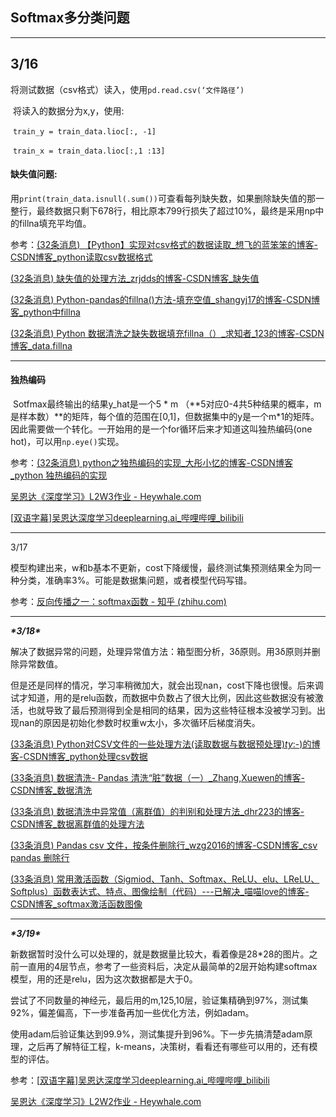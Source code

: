 ## **Softmax多分类问题**

---

## **3/16**

​	将测试数据（csv格式）读入，使用`pd.read.csv(‘文件路径’)`

​	将读入的数据分为x,y，使用:

​		`train_y = train_data.lioc[:, -1]`

​		`train_x = train_data.lioc[:,1 :13]`

#### 缺失值问题:

​	用`print(train_data.isnull(.sum())`可查看每列缺失数，如果删除缺失值的那一整行，最终数据只剩下678行，相比原本799行损失了超过10%，最终是采用np中的fillna填充平均值。

参考：[(32条消息) 【Python】实现对csv格式的数据读取_想飞的蓝笨笨的博客-CSDN博客_python读取csv数据格式](https://blog.csdn.net/qq_44762986/article/details/106706677?ops_request_misc={"request_id"%3A"164751091016780265478432"%2C"scm"%3A"20140713.130102334.."}&request_id=164751091016780265478432&biz_id=0&utm_medium=distribute.pc_search_result.none-task-blog-2~all~sobaiduend~default-1-106706677.142^v2^es_vector_control_group,143^v4^control&utm_term=python读取csv格式&spm=1018.2226.3001.4187)

[(32条消息) 缺失值的处理方法_zrjdds的博客-CSDN博客_缺失值](https://blog.csdn.net/zrjdds/article/details/50223091?ops_request_misc=&request_id=&biz_id=102&utm_term=缺失值&utm_medium=distribute.pc_search_result.none-task-blog-2~all~sobaiduweb~default-1-50223091.142^v2^es_vector_control_group,143^v4^control&spm=1018.2226.3001.4187)

[(32条消息) Python-pandas的fillna()方法-填充空值_shangyj17的博客-CSDN博客_python中fillna](https://blog.csdn.net/qq_17753903/article/details/89892631)

[(32条消息) Python 数据清洗之缺失数据填充fillna（）_求知者_123的博客-CSDN博客_data.fillna](https://blog.csdn.net/qq_21840201/article/details/81008566?ops_request_misc={"request_id"%3A"164751316316780269884519"%2C"scm"%3A"20140713.130102334.."}&request_id=164751316316780269884519&biz_id=0&utm_medium=distribute.pc_search_result.none-task-blog-2~all~baidu_landing_v2~default-3-81008566.142^v2^es_vector_control_group,143^v4^control&utm_term=fillna填充&spm=1018.2226.3001.4187)

---

####  独热编码

​		Sotfmax最终输出的结果y_hat是一个5 * m （**5对应0-4共5种结果的概率，m是样本数）**的矩阵，每个值的范围在[0,1]，但数据集中的y是一个m*1的矩阵。因此需要做一个转化。一开始用的是一个for循环后来才知道这叫独热编码(one hot)，可以用`np.eye()`实现。

参考：[(32条消息) python之独热编码的实现_大彤小忆的博客-CSDN博客_python 独热编码的实现](https://blog.csdn.net/HUAI_BI_TONG/article/details/108179403?ops_request_misc={"request_id"%3A"164751174216780264055885"%2C"scm"%3A"20140713.130102334.."}&request_id=164751174216780264055885&biz_id=0&utm_medium=distribute.pc_search_result.none-task-blog-2~all~baidu_landing_v2~default-3-108179403.142^v2^es_vector_control_group,143^v4^control&utm_term=python实现独热编码&spm=1018.2226.3001.4187)

[吴恩达《深度学习》L2W3作业 - Heywhale.com](https://www.heywhale.com/mw/project/5dde48f6ca27f8002c4a8396)

[[双语字幕\]吴恩达深度学习deeplearning.ai_哔哩哔哩_bilibili](https://www.bilibili.com/video/BV1FT4y1E74V?p=78)

---

3/17

模型构建出来，w和b基本不更新，cost下降缓慢，最终测试集预测结果全为同一种分类，准确率3%。可能是数据集问题，或者模型代码写错。

参考：[反向传播之一：softmax函数 - 知乎 (zhihu.com)](https://zhuanlan.zhihu.com/p/37740860)

---

***\*3/18\****

解决了数据异常的问题，处理异常值方法：箱型图分析，3δ原则。用3δ原则并删除异常数值。

​		但是还是同样的情况，学习率稍微加大，就会出现nan，cost下降也很慢。后来调试才知道，用的是relu函数，而数据中负数占了很大比例，因此这些数据没有被激活，也就导致了最后预测得到全是相同的结果，因为这些特征根本没被学习到。出现nan的原因是初始化参数时权重w太小，多次循环后梯度消失。

[(33条消息) Python对CSV文件的一些处理方法(读取数据与数据预处理)_ty_:-)的博客-CSDN博客_python处理csv数据](https://blog.csdn.net/Zhong_ty/article/details/115008820?ops_request_misc={"request_id"%3A"164756639916780274173945"%2C"scm"%3A"20140713.130102334.."}&request_id=164756639916780274173945&biz_id=0&utm_medium=distribute.pc_search_result.none-task-blog-2~all~baidu_landing_v2~default-3-115008820.142^v2^es_vector_control_group,143^v4^control&utm_term=csv数据预处理&spm=1018.2226.3001.4187)

[(33条消息) 数据清洗- Pandas 清洗“脏”数据（一）_Zhang,Xuewen的博客-CSDN博客_数据清洗](https://blog.csdn.net/weixin_35702861/article/details/83094537?ops_request_misc={"request_id"%3A"164756647516782089314987"%2C"scm"%3A"20140713.130102334.."}&request_id=164756647516782089314987&biz_id=0&utm_medium=distribute.pc_search_result.none-task-blog-2~all~top_positive~default-2-83094537.142^v2^es_vector_control_group,143^v4^control&utm_term=数据清洗&spm=1018.2226.3001.4187)

[(33条消息) 数据清洗中异常值（离群值）的判别和处理方法_dhr223的博客-CSDN博客_数据离群值的处理方法](https://blog.csdn.net/dhr223/article/details/107086239?ops_request_misc={"request_id"%3A"164756690616781683916852"%2C"scm"%3A"20140713.130102334.."}&request_id=164756690616781683916852&biz_id=0&utm_medium=distribute.pc_search_result.none-task-blog-2~all~top_positive~default-1-107086239.142^v2^es_vector_control_group,143^v4^control&utm_term=异常值处理&spm=1018.2226.3001.4187)

[(33条消息) Pandas csv 文件，按条件删除行_wzg2016的博客-CSDN博客_csv pandas 删除行](https://blog.csdn.net/Strive_For_Future/article/details/107811231?ops_request_misc=&request_id=&biz_id=102&utm_term=csv删除指定行&utm_medium=distribute.pc_search_result.none-task-blog-2~all~sobaiduweb~default-3-107811231.142^v2^es_vector_control_group,143^v4^control&spm=1018.2226.3001.4187)

[(33条消息) 常用激活函数（Sigmiod、Tanh、Softmax、ReLU、elu、LReLU、Softplus）函数表达式、特点、图像绘制（代码）---已解决_喵喵love的博客-CSDN博客_softmax激活函数图像](https://blog.csdn.net/qq_41603193/article/details/112120889)

---

***\*3/19\****

​		新数据暂时没什么可以处理的，就是数据量比较大，看着像是28*28的图片。之前一直用的4层节点，参考了一些资料后，决定从最简单的2层开始构建softmax模型，用的还是relu，因为这次数据都是大于0。

​		尝试了不同数量的神经元，最后用的m,125,10层，验证集精确到97%，测试集92%，偏差偏高，下一步准备再加一些优化方法，例如adam。

​		使用adam后验证集达到99.9%，测试集提升到96%。下一步先搞清楚adam原理，之后再了解特征工程，k-means，决策树，看看还有哪些可以用的，还有模型的评估。

参考：[[双语字幕\]吴恩达深度学习deeplearning.ai_哔哩哔哩_bilibili](https://www.bilibili.com/video/BV1FT4y1E74V?p=78)

[吴恩达《深度学习》L2W2作业 - Heywhale.com](https://www.heywhale.com/mw/project/5dd79f80f41512002ceb3ca7)

 